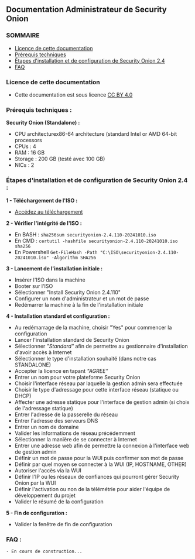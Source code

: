 ## Documentation Administrateur de Security Onion

### SOMMAIRE
- [Licence de cette documentation](https://github.com/rikiya-gabimaru/Security-Onion-Start?tab=readme-ov-file#licence-de-cette-documentation)
- [Prérequis techniques](https://github.com/rikiya-gabimaru/Security-Onion-Start?tab=readme-ov-file#pr%C3%A9requis-techniques-)
- [Étapes d'installation et de configuration de Security Onion 2.4](https://github.com/rikiya-gabimaru/Security-Onion-Start?tab=readme-ov-file#%C3%A9tapes-dinstallation-et-de-configuration-de-security-onion-24-)
- [FAQ](https://github.com/rikiya-gabimaru/Security-Onion-Start?tab=readme-ov-file#faq-)

### Licence de cette documentation
- Cette documentation est sous licence [CC BY 4.0](https://creativecommons.org/licenses/by/4.0/deed.fr)

### Prérequis techniques :

**Security Onion (Standalone) :**
  - CPU architecturex86-64 architecture (standard Intel or AMD 64-bit processors
  - CPUs : 4
  - RAM : 16 GB
  - Storage : 200 GB (testé avec 100 GB)
  - NICs : 2

### Étapes d'installation et de configuration de Security Onion 2.4 :

**1 - Téléchargement de l'ISO :**

   - [Accédez au téléchargement](https://docs.securityonion.net/en/2.4/download.html)

**2 - Vérifier l'intégrité de l'ISO :**

   - En BASH :
	```sha256sum securityonion-2.4.110-20241010.iso```
   - En CMD :
   	```certutil -hashfile securityonion-2.4.110-20241010.iso sha256```
   - En Powershell
	```Get-FileHash -Path "C:\ISO\securityonion-2.4.110-20241010.iso" -Algorithm SHA256```

**3 - Lancement de l'installation initiale :**

   - Insérer l'ISO dans la machine
   - Booter sur l'ISO
   - Sélectionner "Install Security Onion 2.4.110"
   - Configurer un nom d'administrateur et un mot de passe
   - Redémarrer la machine à la fin de l'installation initiale

**4 - Installation standard et configuration :**

- Au redémarrage de la machine, choisir "Yes" pour commencer la configuration
- Lancer l'installation standard de Security Onion
- Sélectionner *"Standard"* afin de permettre au gestionnaire d'installation d'avoir accès à Internet
- Sélectionner le type d'installation souhaité (dans notre cas STANDALONE)
- Accepter la licence en tapant *"AGREE"*
- Entrer un nom pour votre plateforme Security Onion
- Choisir l'interface réseau par laquelle la gestion admin sera effectuée
- Choisir le type d'adressage pour cette interface réseau (statique ou DHCP)
- Affecter une adresse statique pour l'interface de gestion admin (si choix de l'adressage statique)
- Entrer l'adresse de la passerelle du réseau
- Entrer l'adresse des serveurs DNS
- Entrer un nom de domaine
- Valider les informations de réseau précédemment
- Sélectionner la manière de se connecter à Internet
- Entrer une adresse web afin de permettre la connexion à l'interface web de gestion admin
- Définir un mot de passe pour la WUI puis confirmer son mot de passe
- Définir par quel moyen se connecter à la WUI (IP, HOSTNAME, OTHER)
- Autoriser l'accès via la WUI
- Définir l'IP ou les réseaux de confiances qui pourront gérer Security Onion par la WUI
- Définir l'activation ou non de la télémétrie pour aider l'équipe de développement du projet
- Valider le résumé de la configuration

**5 - Fin de configuration :**
- Valider la fenêtre de fin de configuration
  
### FAQ :
	- En cours de construction...

